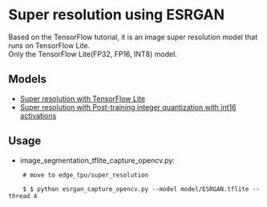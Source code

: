 # Super resolution using ESRGAN
Based on the TensorFlow tutorial, it is an image super resolution model that runs on TensorFlow Lite.<br>
Only the TensorFlow Lite(FP32, FP16, INT8) model.

## Models
- [Super resolution with TensorFlow Lite](https://github.com/tensorflow/examples/blob/master/lite/examples/super_resolution/ml/super_resolution.ipynb)
- [Super resolution with Post-training integer quantization with int16 activations](https://gist.github.com/NobuoTsukamoto/7102843b00b0b3d5b11d2e477315d54d)

## Usage
- image_segmentation_tflite_capture_opencv.py:<br>
``` 
    # move to edge_tpu/super_resolution

    $ $ python esrgan_capture_opencv.py --model model/ESRGAN.tflite --thread 4
```